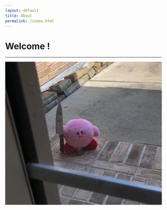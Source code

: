 ```yaml
---
layout: default
title: About
permalink: /index.html
---
```

# Welcome !
* * *    
<img src="./images/kill.jpg" > 
  



